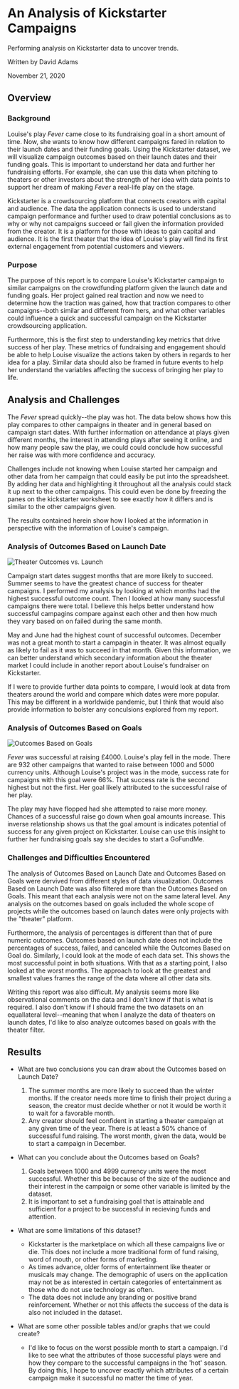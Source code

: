 # An Analysis of Kickstarter Campaigns

Performing analysis on Kickstarter data to uncover trends.

Written by David Adams

November 21, 2020

## Overview
### Background
  Louise's play _Fever_ came close to its fundraising goal in a short amount of time. Now, she wants to know how different campaigns fared in relation to their launch dates and their funding goals. Using the Kickstarter dataset, we will visualize campaign outcomes based on their launch dates and their funding goals. This is important to understand her data and further her fundraising efforts. For example, she can use this data when pitching to theaters or other investors about the strength of her idea with data points to support her dream of making _Fever_ a real-life play on the stage.
  
  Kickstarter is a crowdsourcing platform that connects creators with capital and audience. The data the application connects is used to understand campaign performance and further used to draw potential conclusions as to why or why not campaigns succeed or fail given the information provided from the creator. It is a platform for those with ideas to gain capital and audience. It is the first theater that the idea of Louise's play will find its first external engagement from potential customers and viewers.
  
  
### Purpose

  The purpose of this report is to compare Louise's Kickstarter campaign to similar campaigns on the crowdfunding platform given the launch date and funding goals. Her project gained real traction and now we need to determine how the traction was gained, how that traction compares to other campaigns--both similar and different from hers, and what other variables could influence a quick and successful campaign on the Kickstarter crowdsourcing application.
  
  Furthermore, this is the first step to understanding key metrics that drive success of her play. These metrics of fundraising and engagement should be able to help Louise visualize the actions taken by others in regards to her idea for a play. Similar data should also be framed in future events to help her understand the variables affecting the success of bringing her play to life.

## Analysis and Challenges

  The _Fever_ spread quickly--the play was hot. The data below shows how this play compares to other campaigns in theater and in general based on campaign start dates. With further information on attendance at plays given different months, the interest in attending plays after seeing it online, and how many people saw the play, we could could conclude how successful her raise was with more confidence and accuracy.
  
  Challenges include not knowing when Louise started her campaign and other data from her campaign that could easily be put into the spreadsheet. By adding her data and highlighting it throughout all the analysis could stack it up next to the other campaigns. This could even be done by freezing the panes on the kickstarter worksheet to see exactly how it differs and is similar to the other campaigns given.
  
  The results contained herein show how I looked at the information in perspective with the information of Louise's campaign. 

### Analysis of Outcomes Based on Launch Date

![Theater Outcomes vs. Launch](https://github.com/davidcodescool/kickstarter-analysis/blob/main/Theater_Outcomes_vs_Launch.png)

  Campaign start dates suggest months that are more likely to succeed. Summer seems to have the greatest chance of success for theater campaigns. I performed my analysis by looking at which months had the highest successful outcome count. Then I looked at how many successful campaigns there were total. I believe this helps better understand how successful campagins compare against each other and then how much they vary based on on failed during the same month.
  
  May and June had the highest count of successful outcomes. December was not a great month to start a campagin in theater. It was almost equally as likely to fail as it was to succeed in that month. Given this information, we can better understand which secondary information about the theater market I could include in another report about Louise's fundraiser on Kickstarter. 
  
  If I were to provide further data points to compare, I would look at data from theaters around the world and compare which dates were more popular. This may be different in a worldwide pandemic, but I think that would also provide information to bolster any conculsions explored from my report.

### Analysis of Outcomes Based on Goals

![Outcomes Based on Goals](https://github.com/davidcodescool/kickstarter-analysis/blob/main/outcome_based_on_goal.png)

  _Fever_ was successful at raising £4000. Louise's play fell in the mode. There are 932 other campaigns that wanted to raise between 1000 and 5000 currency units. Although Louise's project was in the mode, success rate for campaigns with this goal were 66%. That success rate is the second highest but not the first. Her goal likely attributed to the successful raise of her play.
  
  The play may have flopped had she attempted to raise more money. Chances of a successful raise go down when goal amounts increase. This inverse relationship shows us that the goal amount is indicates potential of success for any given project on Kickstarter. Louise can use this insight to further her fundraising goals say she decides to start a GoFundMe.

### Challenges and Difficulties Encountered

  The analysis of Outcomes Based on Launch Date and Outcomes Based on Goals were dervived from different styles of data visualization. Outcomes Based on Launch Date was also filtered more than the Outcomes Based on Goals. This meant that each analysis were not on the same lateral level. Any analysis on the outcomes based on goals included the whole scope of projects while the outcomes based on launch dates were only projects with the "theater" platform.
  
  Furthermore, the analysis of percentages is different than that of pure numeric outcomes. Outcomes based on launch date does not include the percentages of success, failed, and canceled while the Outcomes Based on Goal do. Similarly, I could look at the mode of each data set. This shows the most successful point in both situations. With that as a starting point, I also looked at the worst months. The approach to look at the greatest and smallest values frames the range of the data where all other data sits. 
  
   Writing this report was also difficult. My analysis seems more like observational comments on the data and I don't know if that is what is required. I also don't know if I should frame the two datasets on an equallateral level--meaning that when I analyze the data of theaters on launch dates, I'd like to also analyze  outcomes based on goals with the theater filter.


## Results

- What are two conclusions you can draw about the Outcomes based on Launch Date?
    1. The summer months are more likely to succeed than the winter months. If the creator needs more time to finish their project during a season, the creator must decide whether or not it would be worth it to wait for a favorable month.
    2. Any creator should feel confident in starting a theater campaign at any given time of the year. There is at least a 50% chance of successful fund raising. The worst month, given the data, would be to start a campaign in December.
    
- What can you conclude about the Outcomes based on Goals?
    1. Goals between 1000 and 4999 currency units were the most successful. Whether this be because of the size of the audience and their interest in the campaign or some other variable is limited by the dataset.
    2. It is important to set a fundraising goal that is attainable and sufficient for a project to be successful in recieving funds and attention.

- What are some limitations of this dataset?
    * Kickstarter is the marketplace on which all these campaigns live or die. This does not include a more traditional form of fund raising, word of mouth, or other forms of marketing. 
    * As times advance, older forms of entertainment like theater or musicals may change. The demographic of users on the application may not be as interested in certain categories of entertainment as those who do not use technology as often.
    * The data does not include any branding or positive brand reinforcement. Whether or not this affects the success of the data is also not included in the dataset. 
    
- What are some other possible tables and/or graphs that we could create?
    * I'd like to focus on the worst possible month to start a campaign. I'd like to see what the attributes of those successful plays were and how they compare to the successful campaigns in the 'hot' season. By doing this, I hope to uncover exactly which attributes of a certain campaign make it successful no matter the time of year.

